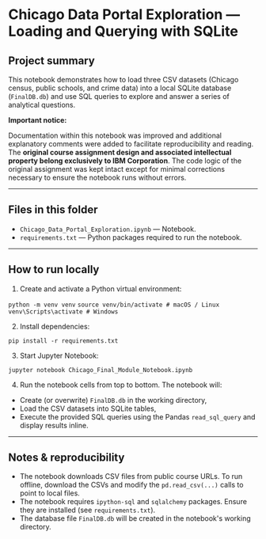 # Chicago Data Portal Exploration — Loading and Querying with SQLite

## Project summary
This notebook demonstrates how to load three CSV datasets (Chicago census, public schools, and crime data) into a local SQLite database (`FinalDB.db`) and use SQL queries to explore and answer a series of analytical questions.

**Important notice:** 

Documentation within this notebook was improved and additional explanatory comments were added to facilitate reproducibility and reading. The **original course assignment design and associated intellectual property belong exclusively to IBM Corporation**. The code logic of the original assignment was kept intact except for minimal corrections necessary to ensure the notebook runs without errors.

---

## Files in this folder
- `Chicago_Data_Portal_Exploration.ipynb` — Notebook.
- `requirements.txt` — Python packages required to run the notebook.

---

## How to run locally

1. Create and activate a Python virtual environment:

`python -m venv venv`
`source venv/bin/activate # macOS / Linux`
`venv\Scripts\activate # Windows`

2. Install dependencies:

`pip install -r requirements.txt`

3. Start Jupyter Notebook:

`jupyter notebook Chicago_Final_Module_Notebook.ipynb`

4. Run the notebook cells from top to bottom. The notebook will:
- Create (or overwrite) `FinalDB.db` in the working directory,
- Load the CSV datasets into SQLite tables,
- Execute the provided SQL queries using the Pandas `read_sql_query` and display results inline.

---

## Notes & reproducibility
- The notebook downloads CSV files from public course URLs. To run offline, download the CSVs and modify the `pd.read_csv(...)` calls to point to local files.
- The notebook requires `ipython-sql` and `sqlalchemy` packages. Ensure they are installed (see `requirements.txt`).
- The database file `FinalDB.db` will be created in the notebook's working directory.
